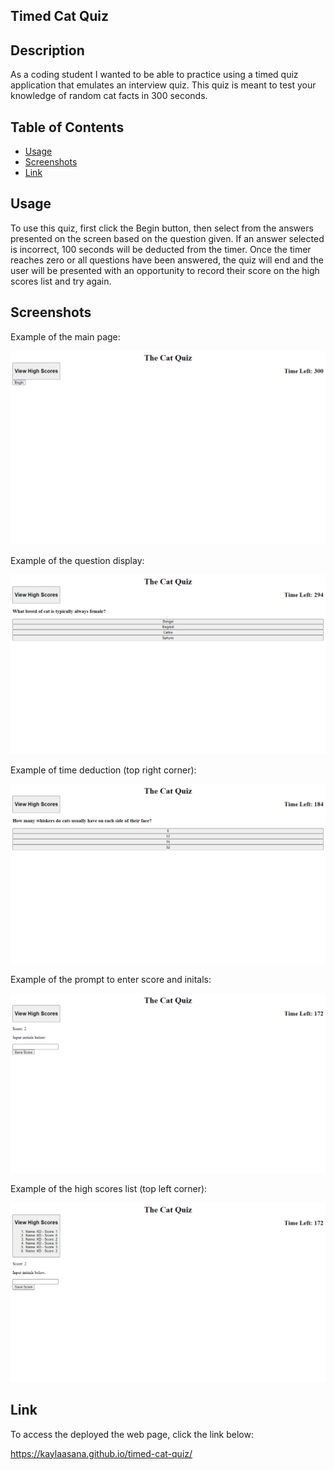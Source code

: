 ## Timed Cat Quiz


## Description

As a coding student I wanted to be able to practice using a timed quiz application that emulates an interview quiz. This quiz is meant to test your knowledge of random cat facts in 300 seconds.

## Table of Contents

- [Usage](#usage)
- [Screenshots](#screenshots)
- [Link](#link)

## Usage

To use this quiz, first click the Begin button, then select from the answers presented on the screen based on the question given. If an answer selected is incorrect, 100 seconds will be deducted from the timer. Once the timer reaches zero or all questions have been answered, the quiz will end and the user will be presented with an opportunity to record their score on the high scores list and try again. 

## Screenshots

Example of the main page:

![alt text](./assets/Images/main-page.png)

Example of the question display:

![alt text](./assets/Images/question-display.png)

Example of time deduction (top right corner):

![alt text](./assets/Images/time-deduction.png)

Example of the prompt to enter score and initals:

![alt text](./assets/Images/enter-score.png)

Example of the high scores list (top left corner):

![alt text](./assets/Images/display-high-scores.png)

## Link

To access the deployed the web page, click the link below:

https://kaylaasana.github.io/timed-cat-quiz/